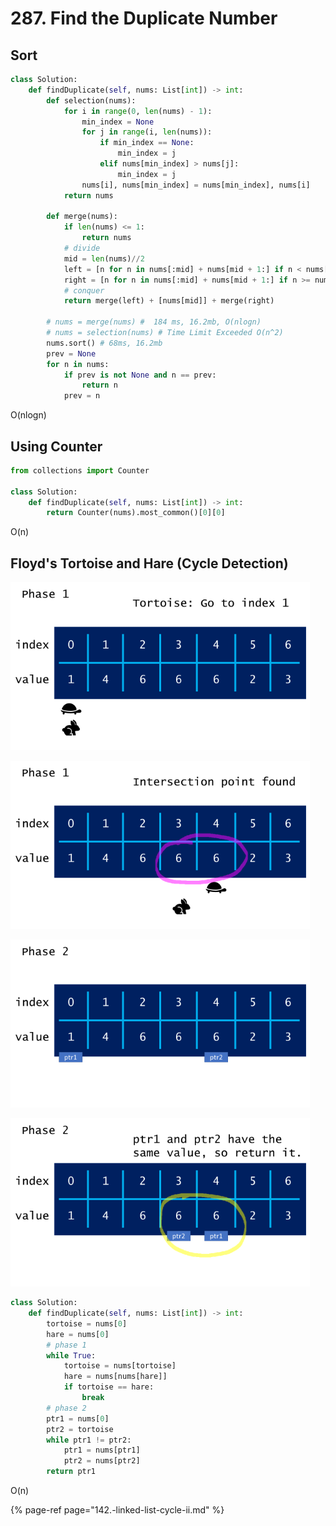 # 287. Find the Duplicate Number

## **Sort**

```python
class Solution:
    def findDuplicate(self, nums: List[int]) -> int:
        def selection(nums):
            for i in range(0, len(nums) - 1):
                min_index = None
                for j in range(i, len(nums)):
                    if min_index == None:
                        min_index = j
                    elif nums[min_index] > nums[j]:
                        min_index = j
                nums[i], nums[min_index] = nums[min_index], nums[i]
            return nums

        def merge(nums):
            if len(nums) <= 1:
                return nums
            # divide
            mid = len(nums)//2
            left = [n for n in nums[:mid] + nums[mid + 1:] if n < nums[mid]]
            right = [n for n in nums[:mid] + nums[mid + 1:] if n >= nums[mid]]
            # conquer
            return merge(left) + [nums[mid]] + merge(right)
        
        # nums = merge(nums) #  184 ms, 16.2mb, O(nlogn)
        # nums = selection(nums) # Time Limit Exceeded O(n^2)
        nums.sort() # 68ms, 16.2mb
        prev = None
        for n in nums:
            if prev is not None and n == prev:
                return n
            prev = n
```

O\(nlogn\)

## Using Counter

```python
from collections import Counter

class Solution:
    def findDuplicate(self, nums: List[int]) -> int:
        return Counter(nums).most_common()[0][0]
```

O\(n\)

## **Floyd's Tortoise and Hare \(Cycle Detection\)**

![](../../.gitbook/assets/image%20%2824%29.png)

![](../../.gitbook/assets/image%20%2816%29.png)

![](../../.gitbook/assets/image%20%2815%29.png)

![](../../.gitbook/assets/image%20%2823%29%20%281%29.png)

```python
class Solution:
    def findDuplicate(self, nums: List[int]) -> int:
        tortoise = nums[0]
        hare = nums[0]
        # phase 1
        while True:
            tortoise = nums[tortoise]
            hare = nums[nums[hare]]
            if tortoise == hare:
                break
        # phase 2
        ptr1 = nums[0]
        ptr2 = tortoise
        while ptr1 != ptr2:
            ptr1 = nums[ptr1]
            ptr2 = nums[ptr2]
        return ptr1
```

O\(n\)

{% page-ref page="142.-linked-list-cycle-ii.md" %}



